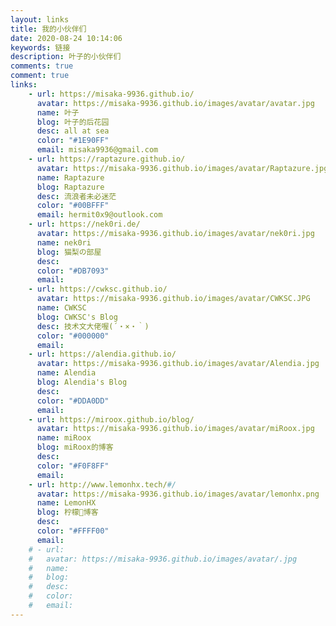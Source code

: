 ```yaml
---
layout: links
title: 我的小伙伴们
date: 2020-08-24 10:14:06
keywords: 链接
description: 叶子的小伙伴们
comments: true
comment: true
links: 
    - url: https://misaka-9936.github.io/
      avatar: https://misaka-9936.github.io/images/avatar/avatar.jpg
      name: 叶子
      blog: 叶子的后花园
      desc: all at sea
      color: "#1E90FF"
      email: misaka9936@gmail.com
    - url: https://raptazure.github.io/
      avatar: https://misaka-9936.github.io/images/avatar/Raptazure.jpg
      name: Raptazure
      blog: Raptazure
      desc: 流浪者未必迷茫
      color: "#00BFFF"
      email: hermit0x9@outlook.com
    - url: https://nek0ri.de/
      avatar: https://misaka-9936.github.io/images/avatar/nek0ri.jpg
      name: nek0ri
      blog: 猫梨の部屋
      desc: 
      color: "#DB7093"
      email: 
    - url: https://cwksc.github.io/
      avatar: https://misaka-9936.github.io/images/avatar/CWKSC.JPG
      name: CWKSC
      blog: CWKSC's Blog
      desc: 技术文大佬喔(´・×・｀) 
      color: "#000000"
      email:
    - url: https://alendia.github.io/
      avatar: https://misaka-9936.github.io/images/avatar/Alendia.jpg
      name: Alendia
      blog: Alendia's Blog
      desc: 
      color: "#DDA0DD"
      email: 
    - url: https://miroox.github.io/blog/
      avatar: https://misaka-9936.github.io/images/avatar/miRoox.jpg
      name: miRoox
      blog: miRoox的博客
      desc: 
      color: "#F0F8FF"
      email:
    - url: http://www.lemonhx.tech/#/
      avatar: https://misaka-9936.github.io/images/avatar/lemonhx.png
      name: LemonHX
      blog: 柠檬🍋博客
      desc: 
      color: "#FFFF00"
      email:
    # - url: 
    #   avatar: https://misaka-9936.github.io/images/avatar/.jpg
    #   name: 
    #   blog: 
    #   desc: 
    #   color: 
    #   email: 
---
```

